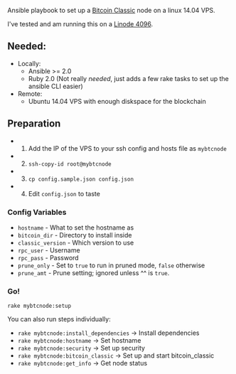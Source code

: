 Ansible playbook to set up a [Bitcoin Classic](https://bitcoinclassic.com/) node on a linux 14.04 VPS.

I've tested and am running this on a [Linode 4096](https://www.linode.com/?r=79cf79f1e04727f08815960fd3c6379e7871142e).

## Needed:

- Locally:
  - Ansible >= 2.0
  - Ruby 2.0 (Not really *needed*, just adds a few rake tasks to set up the ansible CLI easier)
- Remote:
  - Ubuntu 14.04 VPS with enough diskspace for the blockchain

## Preparation

- 1. Add the IP of the VPS to your ssh config and hosts file as `mybtcnode`
- 2. `ssh-copy-id root@mybtcnode`
- 3. `cp config.sample.json config.json`
- 4. Edit `config.json` to taste

### Config Variables

- `hostname` - What to set the hostname as
- `bitcoin_dir` - Directory to install inside
- `classic_version` - Which version to use
- `rpc_user` - Username
- `rpc_pass` - Password
- `prune_only` - Set to `true` to run in pruned mode, `false` otherwise
- `prune_amt` - Prune setting; ignored unless ^^ is `true`.

### Go!

`rake mybtcnode:setup`

You can also run steps individually:
  - `rake mybtcnode:install_dependencies`  -> Install dependencies
  - `rake mybtcnode:hostname`              -> Set hostname
  - `rake mybtcnode:security`              -> Set up security  
  - `rake mybtcnode:bitcoin_classic`       -> Set up and start bitcoin_classic
  - `rake mybtcnode:get_info`              -> Get node status
